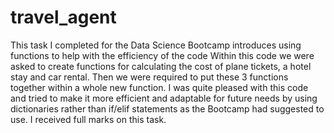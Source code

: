 # travel_agent
This task I completed for the Data Science Bootcamp introduces using functions to help with the efficiency of the code
Within this code we were asked to create functions for calculating the cost of plane tickets, a hotel stay and car rental.
Then we were required to put these 3 functions together within a whole new function. 
I was quite pleased with this code and tried to make it more efficient and adaptable for future needs by using dictionaries rather than if/elif statements as the Bootcamp had suggested to use. I received full marks on this task.
